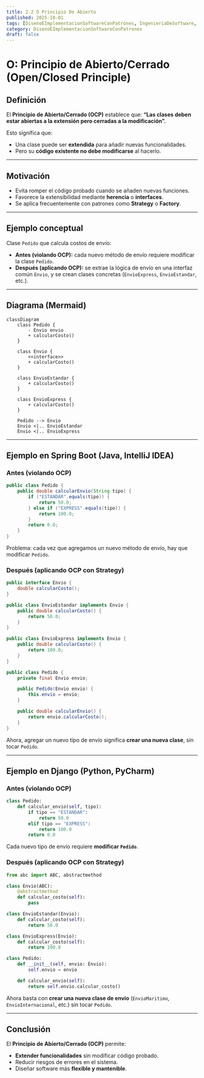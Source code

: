 ```yaml
---
title: 2.2 O Principio De Abierto
published: 2025-10-01
tags: [DisenoEImplementacionSoftwareConPatrones, IngenieriaDeSoftware, Java, Python, Django, SpringBoot, ITO]
category: DisenoEImplementacionSoftwareConPatrones
draft: false
---
```


# O: Principio de Abierto/Cerrado (Open/Closed Principle)

## Definición

El **Principio de Abierto/Cerrado (OCP)** establece que:
**“Las clases deben estar abiertas a la extensión pero cerradas a la modificación”.**

Esto significa que:

* Una clase puede ser **extendida** para añadir nuevas funcionalidades.
* Pero su **código existente no debe modificarse** al hacerlo.

---

## Motivación

* Evita romper el código probado cuando se añaden nuevas funciones.
* Favorece la extensibilidad mediante **herencia** o **interfaces**.
* Se aplica frecuentemente con patrones como **Strategy** o **Factory**.

---

## Ejemplo conceptual

Clase `Pedido` que calcula costos de envío:

* **Antes (violando OCP):** cada nuevo método de envío requiere modificar la clase `Pedido`.
* **Después (aplicando OCP):** se extrae la lógica de envío en una interfaz común `Envio`, y se crean clases concretas (`EnvioExpress`, `EnvioEstandar`, etc.).

---

## Diagrama (Mermaid)

```mermaid
classDiagram
    class Pedido {
        - Envio envio
        + calcularCosto()
    }

    class Envio {
        <<interface>>
        + calcularCosto()
    }

    class EnvioEstandar {
        + calcularCosto()
    }

    class EnvioExpress {
        + calcularCosto()
    }

    Pedido --> Envio
    Envio <|.. EnvioEstandar
    Envio <|.. EnvioExpress
```

---

## Ejemplo en Spring Boot (Java, IntelliJ IDEA)

### Antes (violando OCP)

```java
public class Pedido {
    public double calcularEnvio(String tipo) {
        if ("ESTANDAR".equals(tipo)) {
            return 50.0;
        } else if ("EXPRESS".equals(tipo)) {
            return 100.0;
        }
        return 0.0;
    }
}
```

Problema: cada vez que agregamos un nuevo método de envío, hay que modificar `Pedido`.

### Después (aplicando OCP con Strategy)

```java
public interface Envio {
    double calcularCosto();
}

public class EnvioEstandar implements Envio {
    public double calcularCosto() {
        return 50.0;
    }
}

public class EnvioExpress implements Envio {
    public double calcularCosto() {
        return 100.0;
    }
}

public class Pedido {
    private final Envio envio;

    public Pedido(Envio envio) {
        this.envio = envio;
    }

    public double calcularEnvio() {
        return envio.calcularCosto();
    }
}
```

Ahora, agregar un nuevo tipo de envío significa **crear una nueva clase**, sin tocar `Pedido`.

---

## Ejemplo en Django (Python, PyCharm)

### Antes (violando OCP)

```python
class Pedido:
    def calcular_envio(self, tipo):
        if tipo == "ESTANDAR":
            return 50.0
        elif tipo == "EXPRESS":
            return 100.0
        return 0.0
```

Cada nuevo tipo de envío requiere **modificar `Pedido`**.

### Después (aplicando OCP con Strategy)

```python
from abc import ABC, abstractmethod

class Envio(ABC):
    @abstractmethod
    def calcular_costo(self):
        pass

class EnvioEstandar(Envio):
    def calcular_costo(self):
        return 50.0

class EnvioExpress(Envio):
    def calcular_costo(self):
        return 100.0

class Pedido:
    def __init__(self, envio: Envio):
        self.envio = envio

    def calcular_envio(self):
        return self.envio.calcular_costo()
```

Ahora basta con **crear una nueva clase de envío** (`EnvioMaritimo`, `EnvioInternacional`, etc.) sin tocar `Pedido`.

---

## Conclusión

El **Principio de Abierto/Cerrado (OCP)** permite:

* **Extender funcionalidades** sin modificar código probado.
* Reducir riesgos de errores en el sistema.
* Diseñar software más **flexible y mantenible**.

